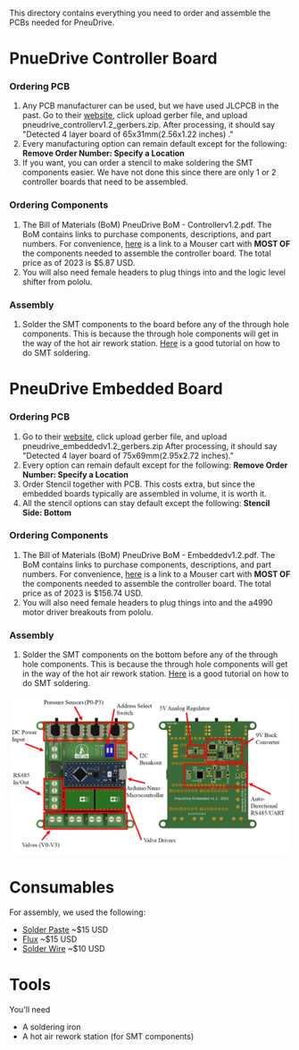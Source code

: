 This directory contains everything you need to order and assemble the PCBs needed for PneuDrive. 

# PnueDrive Controller Board
### Ordering PCB
1) Any PCB manufacturer can be used, but we have used JLCPCB in the past. Go to their [website](https://jlcpcb.com/), click upload gerber file, and upload pneudrive_controllerv1.2_gerbers.zip. After processing, it should say "Detected 4 layer board of 65x31mm(2.56x1.22 inches) ."
2) Every manufacturing option can remain default except for the following: **Remove Order Number: Specify a Location**
3) If you want, you can order a stencil to make soldering the SMT components easier. We have not done this since there are only 1 or 2 controller boards that need to be assembled.

### Ordering Components
1) The Bill of Materials (BoM) PneuDrive BoM - Controllerv1.2.pdf. The BoM contains links to purchase components, descriptions, and part numbers. For convenience, [here](https://www.mouser.com/ProjectManager/ProjectDetail.aspx?AccessID=e7e1c98464) is a link to a Mouser cart with **MOST OF** the components needed to assemble the controller board. The total price as of 2023 is $5.87 USD.
2) You will also need female headers to plug things into and the logic level shifter from pololu.

### Assembly
1) Solder the SMT components to the board before any of the through hole components. This is because the through hole components will get in the way of the hot air rework station. [Here](https://www.youtube.com/watch?v=fYInlAmPnGo&pp=ygUWc210IHNvbGRlcmluZyB0dXRvcmlhbA%3D%3D) is a good tutorial on how to do SMT soldering.




# PneuDrive Embedded Board
### Ordering PCB
1)  Go to their [website](https://jlcpcb.com/), click upload gerber file, and upload pneudrive_embeddedv1.2_gerbers.zip After processing, it should say "Detected 4 layer board of 75x69mm(2.95x2.72 inches)."
2)  Every option can remain default except for the following: **Remove Order Number: Specify a Location**
3)  Order Stencil together with PCB. This costs extra, but since the embedded boards typically are assembled in volume, it is worth it.
4)  All the stencil options can stay default except the following: **Stencil Side: Bottom**

### Ordering Components
1) The Bill of Materials (BoM) PneuDrive BoM - Embeddedv1.2.pdf. The BoM contains links to purchase components, descriptions, and part numbers. For convenience, [here](https://www.mouser.com/ProjectManager/ProjectDetail.aspx?AccessID=7def45c634) is a link to a Mouser cart with **MOST OF** the components needed to assemble the controller board. The total price as of 2023 is $156.74 USD.
2) You will also need female headers to plug things into and the a4990 motor driver breakouts from pololu.

### Assembly
1) Solder the SMT components on the bottom before any of the through hole components. This is because the through hole components will get in the way of the hot air rework station. [Here](https://www.youtube.com/watch?v=fYInlAmPnGo&pp=ygUWc210IHNvbGRlcmluZyB0dXRvcmlhbA%3D%3D) is a good tutorial on how to do SMT soldering.

![Embedded Board](../resources/SingleBoardDiagram.png)


# Consumables

For assembly, we used the following:
- [Solder Paste](https://www.amazon.com/Wonderway-Soldering-Electronics-CELLPHONE-Repairing/dp/B0BLSJQPR6/ref=sr_1_6?crid=6NIL0QUJVAGM&keywords=solder+paste&qid=1697561173&sprefix=solder+paste%2Caps%2C127&sr=8-6) ~$15 USD
- [Flux](https://www.amazon.com/Smooth-Flow-No-Clean-syringe-plunger/dp/B08KJRCYRH/ref=sr_1_1?crid=447AJ25QBNVN&keywords=chip+quik+nc191&qid=1697561249&sprefix=chip+quik+nc191%2Caps%2C107&sr=8-1) ~$15 USD
- [Solder Wire](https://www.amazon.com/Dia0-032in-0-11lb-Precision-Electronics-Soldering/dp/B07Q167J98/ref=sr_1_5?crid=2V5IWMRTC525D&keywords=solder+lead+free&qid=1697561457&sprefix=solder+lead+free%2Caps%2C109&sr=8-5) ~$10 USD

# Tools
You'll need
- A soldering iron
- A hot air rework station (for SMT components)